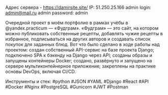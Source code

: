Адрес сервера - https://damirsite.site/
IP: 51.250.25.166
admin login: admin@mail.ru
admin password: admin

Очередной проект в моём портфолио в рамках учёбы в @yandex.practicum — «Фудграм».
«Фудграм» — это сайт, на котором можно публиковать собственные рецепты, добавлять чужие рецепты в избранное, подписываться на других авторов и создавать список покупок для заданных блюд.
Вот что было сделано в ходе работы над проектом:
создан собственный API-сервис на базе проекта Django;
подключено SPA к бэкенду на Django через API;
созданы образы и запущены контейнеры Docker;
создано, развёрнуто и запущено на сервере мультиконтейнерное приложение;
закреплены на практике основы DevOps, включая CI/CD.


Инструменты и стек: #python #JSON #YAML #Django #React #API #Docker #Nginx #PostgreSQL #Gunicorn #JWT #Postman
